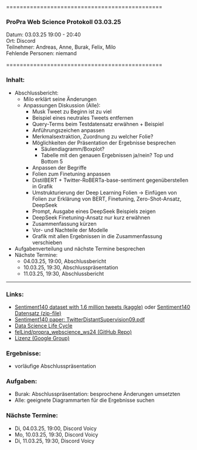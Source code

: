 
==============================================

### ProPra Web Science Protokoll 03.03.25

Datum: 03.03.25 19:00 - 20:40  
Ort: Discord  
Teilnehmer: Andreas, Anne, Burak, Felix, Milo  
Fehlende Personen: niemand

==============================================


### Inhalt:
- Abschlussbericht:
	- Milo erklärt seine Änderungen
	- Anpassungen Diskussion (Alle):
		- Musk Tweet zu Beginn ist zu viel
		- Beispiel eines neutrales Tweets entfernen
		- Query-Terms beim Testdatensatz erwähnen + Beispiel
		- Anführungszeichen anpassen
		- Merkmalsextraktion, Zuordnung zu welcher Folie?
		- Möglichkeiten der Präsentation der Ergebnisse besprechen 
			- Säulendiagramm/Boxplot?
			- Tabelle mit den genauen Ergebnissen ja/nein? Top und Bottom 5
		- Anpassen der Begriffe
		- Folien zum Finetuning anpassen 
		- DistilBERT + Twitter-RoBERTa-base-sentiment gegenüberstellen in Grafik
		- Umstrukturierung der Deep Learning Folien -> Einfügen von Folien zur Erklärung von BERT, Finetuning, Zero-Shot-Ansatz, DeepSeek
		- Prompt, Ausgabe eines DeepSeek Beispiels zeigen
		- DeepSeek Finetuning-Ansatz nur kurz erwähnen
		- Zusammenfassung kürzen
		- Vor- und Nachteile der Modelle
		- Grafik mit allen Ergebnissen in die Zusammenfassung verschieben
- Aufgabenverteilung und nächste Termine besprechen
- Nächste Termine: 
	- 04.03.25, 19:00, Abschlussbericht
	- 10.03.25, 19:30, Abschlusspräsentation
	- 11.03.25, 19:30, Abschlussbericht



---------------------------------------------


### Links:
- [Sentiment140 dataset with 1.6 million tweets (kaggle)](https://www.kaggle.com/datasets/kazanova/sentiment140/code?datasetId=2477&sortBy=commentCount) oder [Sentiment140 Datensatz (zip-file)](https://www.google.com/url?q=https%3A%2F%2Fcs.stanford.edu%2Fpeople%2Falecmgo%2Ftrainingandtestdata.zip)
- [Sentiment140 paper: TwitterDistantSupervision09.pdf](https://www-cs.stanford.edu/people/alecmgo/papers/TwitterDistantSupervision09.pdf)
- [Data Science Life Cycle](Data_Science_Life_Cycle.png)
- [felLind/propra_webscience_ws24 (GitHub Repo)](https://github.com/felLind/propra_webscience_ws24/tree/main)
- [Lizenz (Google Group)](https://groups.google.com/g/sentiment140/c/IZUgbwH99L8)

### Ergebnisse:
- vorläufige Abschlusspräsentation

### Aufgaben:
- Burak: Abschlusspräsentation: besprochene Änderungen umsetzten
- Alle: geeignete Diagrammarten für die Ergebnisse suchen

### Nächste Termine: 
- Di, 04.03.25, 19:00, Discord Voicy
- Mo, 10.03.25, 19:30, Discord Voicy
- Di, 11.03.25, 19:30, Discord Voicy

